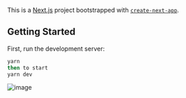 This is a [Next.js](https://nextjs.org/) project bootstrapped with [`create-next-app`](https://github.com/vercel/next.js/tree/canary/packages/create-next-app).

## Getting Started

First, run the development server:

```bash
yarn
then to start
yarn dev
```
![image](https://user-images.githubusercontent.com/82826472/174094835-333f66f7-c5f9-42d4-9fc3-f460fa482a98.png)
